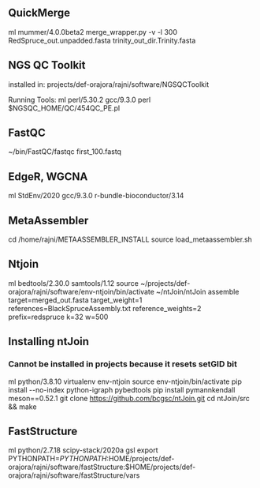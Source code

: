 
## QuickMerge
ml mummer/4.0.0beta2
merge_wrapper.py -v -l 300 RedSpruce_out.unpadded.fasta trinity_out_dir.Trinity.fasta

## NGS QC Toolkit 
installed in: 
projects/def-orajora/rajni/software/NGSQCToolkit

Running Tools:
ml perl/5.30.2 gcc/9.3.0
perl $NGSQC_HOME/QC/454QC_PE.pl 


## FastQC
~/bin/FastQC/fastqc first_100.fastq

## EdgeR, WGCNA
ml StdEnv/2020 gcc/9.3.0 r-bundle-bioconductor/3.14

## MetaAssembler
cd  /home/rajni/METAASSEMBLER_INSTALL
source  load_metaassembler.sh

## Ntjoin 
ml bedtools/2.30.0 samtools/1.12 
source ~/projects/def-orajora/rajni/software/env-ntjoin/bin/activate 
~/ntJoin/ntJoin assemble target=merged_out.fasta target_weight=1 references=BlackSpruceAssembly.txt reference_weights=2 prefix=redspruce k=32 w=500

## Installing ntJoin
### Cannot be installed in projects because it resets setGID bit
ml python/3.8.10
virtualenv env-ntjoin
source env-ntjoin/bin/activate
pip install --no-index python-igraph pybedtools
pip install pymannkendall meson==0.52.1
git clone https://github.com/bcgsc/ntJoin.git
cd ntJoin/src && make


## FastStructure
ml python/2.7.18 scipy-stack/2020a gsl
export PYTHONPATH=$PYTHONPATH:$HOME/projects/def-orajora/rajni/software/fastStructure:$HOME/projects/def-orajora/rajni/software/fastStructure/vars
